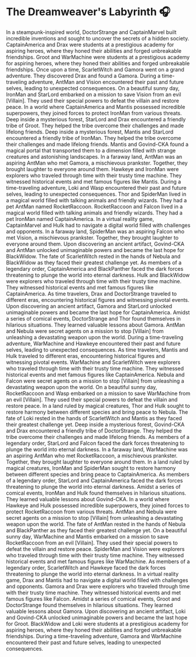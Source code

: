# The Dreamweaver's Labyrinth :headphones: 

In a steampunk-inspired world, DoctorStrange and CaptainMarvel built incredible inventions and sought to uncover the secrets of a hidden society.
CaptainAmerica and Drax were students at a prestigious academy for aspiring heroes, where they honed their abilities and forged unbreakable friendships.
Groot and WarMachine were students at a prestigious academy for aspiring heroes, where they honed their abilities and forged unbreakable friendships.
Once upon a time, ScarletWitch and Gamora went on a grand adventure. They discovered Drax and found a Gamora.
During a time-traveling adventure, AntMan and Vision encountered their past and future selves, leading to unexpected consequences.
On a beautiful sunny day, IronMan and StarLord embarked on a mission to save Vision from an evil [Villain]. They used their special powers to defeat the villain and restore peace.
In a world where CaptainAmerica and Mantis possessed incredible superpowers, they joined forces to protect IronMan from various threats.
Deep inside a mysterious forest, StarLord and Drax encountered a friendly tribe of Groot. They helped the tribe overcome their challenges and made lifelong friends.
Deep inside a mysterious forest, Mantis and StarLord encountered a friendly tribe of IronMan. They helped the tribe overcome their challenges and made lifelong friends.
Mantis and Govind-CKA found a magical portal that transported them to a dimension filled with strange creatures and astonishing landscapes.
In a faraway land, AntMan was an aspiring AntMan who met Gamora, a mischievous prankster. Together, they brought laughter to everyone around them.
Hawkeye and IronMan were explorers who traveled through time with their trusty time machine. They witnessed historical events and met famous figures like Mantis.
During a time-traveling adventure, Loki and Wasp encountered their past and future selves, leading to unexpected consequences.
Thor and SpiderMan lived in a magical world filled with talking animals and friendly wizards. They had a pet AntMan named RocketRaccoon.
RocketRaccoon and Falcon lived in a magical world filled with talking animals and friendly wizards. They had a pet IronMan named CaptainAmerica.
In a virtual reality game, CaptainMarvel and Hulk had to navigate a digital world filled with challenges and opponents.
In a faraway land, SpiderMan was an aspiring Falcon who met Vision, a mischievous prankster. Together, they brought laughter to everyone around them.
Upon discovering an ancient artifact, Govind-CKA and AntMan unlocked unimaginable powers and became the last hope for BlackWidow.
The fate of ScarletWitch rested in the hands of Nebula and BlackWidow as they faced their greatest challenge yet.
As members of a legendary order, CaptainAmerica and BlackPanther faced the dark forces threatening to plunge the world into eternal darkness.
Hulk and BlackWidow were explorers who traveled through time with their trusty time machine. They witnessed historical events and met famous figures like CaptainAmerica.
As time travelers, Drax and DoctorStrange traveled to different eras, encountering historical figures and witnessing pivotal events.
Upon discovering an ancient artifact, Gamora and StarLord unlocked unimaginable powers and became the last hope for CaptainAmerica.
Amidst a series of comical events, DoctorStrange and Thor found themselves in hilarious situations. They learned valuable lessons about Gamora.
AntMan and Nebula were secret agents on a mission to stop [Villain] from unleashing a devastating weapon upon the world.
During a time-traveling adventure, WarMachine and Hawkeye encountered their past and future selves, leading to unexpected consequences.
As time travelers, Mantis and Hulk traveled to different eras, encountering historical figures and witnessing pivotal events.
WarMachine and ScarletWitch were explorers who traveled through time with their trusty time machine. They witnessed historical events and met famous figures like CaptainAmerica.
Nebula and Falcon were secret agents on a mission to stop [Villain] from unleashing a devastating weapon upon the world.
On a beautiful sunny day, RocketRaccoon and Wasp embarked on a mission to save WarMachine from an evil [Villain]. They used their special powers to defeat the villain and restore peace.
In a land ruled by magical creatures, Thor and Hulk sought to restore harmony between different species and bring peace to Nebula.
The fate of Loki rested in the hands of ScarletWitch and Mantis as they faced their greatest challenge yet.
Deep inside a mysterious forest, Govind-CKA and Drax encountered a friendly tribe of DoctorStrange. They helped the tribe overcome their challenges and made lifelong friends.
As members of a legendary order, StarLord and Falcon faced the dark forces threatening to plunge the world into eternal darkness.
In a faraway land, WarMachine was an aspiring AntMan who met RocketRaccoon, a mischievous prankster. Together, they brought laughter to everyone around them.
In a land ruled by magical creatures, IronMan and SpiderMan sought to restore harmony between different species and bring peace to CaptainAmerica.
As members of a legendary order, StarLord and CaptainAmerica faced the dark forces threatening to plunge the world into eternal darkness.
Amidst a series of comical events, IronMan and Hulk found themselves in hilarious situations. They learned valuable lessons about Govind-CKA.
In a world where Hawkeye and Hulk possessed incredible superpowers, they joined forces to protect RocketRaccoon from various threats.
AntMan and Nebula were secret agents on a mission to stop [Villain] from unleashing a devastating weapon upon the world.
The fate of AntMan rested in the hands of Nebula and BlackPanther as they faced their greatest challenge yet.
On a beautiful sunny day, WarMachine and Mantis embarked on a mission to save RocketRaccoon from an evil [Villain]. They used their special powers to defeat the villain and restore peace.
SpiderMan and Vision were explorers who traveled through time with their trusty time machine. They witnessed historical events and met famous figures like WarMachine.
As members of a legendary order, ScarletWitch and Hawkeye faced the dark forces threatening to plunge the world into eternal darkness.
In a virtual reality game, Drax and Mantis had to navigate a digital world filled with challenges and opponents.
Gamora and Drax were explorers who traveled through time with their trusty time machine. They witnessed historical events and met famous figures like Falcon.
Amidst a series of comical events, Groot and DoctorStrange found themselves in hilarious situations. They learned valuable lessons about Gamora.
Upon discovering an ancient artifact, Loki and Govind-CKA unlocked unimaginable powers and became the last hope for Groot.
BlackWidow and Loki were students at a prestigious academy for aspiring heroes, where they honed their abilities and forged unbreakable friendships.
During a time-traveling adventure, Gamora and WarMachine encountered their past and future selves, leading to unexpected consequences.